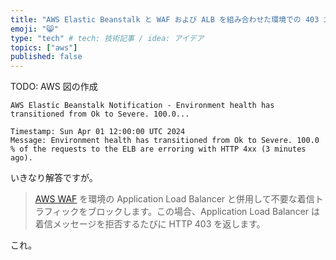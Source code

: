 ```yaml
---
title: "AWS Elastic Beanstalk と WAF および ALB を組み合わせた環境での 403 エラー対応"
emoji: "😸"
type: "tech" # tech: 技術記事 / idea: アイデア
topics: ["aws"]
published: false
---
```


TODO: AWS 図の作成

`AWS Elastic Beanstalk Notification - Environment health has transitioned from Ok to Severe. 100.0...`

```
Timestamp: Sun Apr 01 12:00:00 UTC 2024
Message: Environment health has transitioned from Ok to Severe. 100.0 % of the requests to the ELB are erroring with HTTP 4xx (3 minutes ago).
```

いきなり解答ですが。

> [AWS WAF](https://docs.aws.amazon.com/waf/latest/developerguide/) を環境の Application Load Balancer と併用して不要な着信トラフィックをブロックします。この場合、Application Load Balancer は着信メッセージを拒否するたびに HTTP 403 を返します。

これ。
